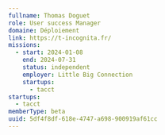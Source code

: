 ```yaml
---
fullname: Thomas Doguet
role: User success Manager
domaine: Déploiement
link: https://t-incognita.fr/
missions:
  - start: 2024-01-08
    end: 2024-07-31
    status: independent
    employer: Little Big Connection
    startups:
      - tacct
startups:
  - tacct
memberType: beta
uuid: 5df4f8df-618e-4747-a698-900919af61cc
---
```

